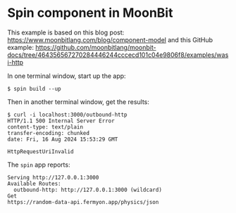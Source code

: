 # Spin component in MoonBit

This example is based on this blog post: https://www.moonbitlang.com/blog/component-model
and this GitHub example: https://github.com/moonbitlang/moonbit-docs/tree/464356567270284446244cccecd101c04e9806f8/examples/wasi-http

In one terminal window, start up the app:

```shell
$ spin build --up
```

Then in another terminal window, get the results:

```shell
$ curl -i localhost:3000/outbound-http
HTTP/1.1 500 Internal Server Error
content-type: text/plain
transfer-encoding: chunked
date: Fri, 16 Aug 2024 15:53:29 GMT

HttpRequestUriInvalid
```

The `spin` app reports:

```shell
Serving http://127.0.0.1:3000
Available Routes:
  outbound-http: http://127.0.0.1:3000 (wildcard)
Get
https://random-data-api.fermyon.app/physics/json
```
